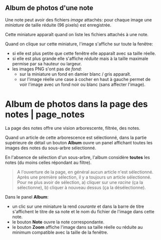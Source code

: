 
## Album de photos d'une note
Une note peut avoir des fichiers _image_ attachés: pour chaque image une _miniature_ de taille réduite (96 pixels) est enregistrée.

Cette miniature apparaît quand on liste les fichiers attachés à une note.

Quand on clique sur cette miniature, l'image s'affiche sur toute la fenêtre:
- si elle est plus petite que cette fenêtre elle apparaît avec sa taille réelle.
- si elle est plus grande elle s'affiche _réduite_ mais à la taille maximale permise par sa hauteur ou largeur.
- les images PNG s'ont pas de _fond_:
  - sur la miniature un fond en damier blanc / gris apparaît.
  - sur l'image réelle une case à cocher en haut à gauche permet de voir l'image avec un fond noir ou blanc (sans affecter l'image).

# Album de photos dans la page des notes | page_notes
La page des notes offre une vision arborescente, filtrée, des notes.

Quand un article de cette arborescence est sélectionné, dans la partie supérieure de détail un bouton **Album** ouvre un panel affichant toutes les images des notes du sous-arbre sélectionné.

En l'absence de sélection d'un sous-arbre, l'album considère **toutes** les notes (du moins celles répondant au filtre).

> A l'ouverture de la page, en général aucun article n'est sélectionné. Après une première sélection, il y a toujours un article sélectionné. Pour ne plus avoir de sélection, a) cliquer sur une _racine_ (ça la sélectionne), b) cliquer à nouveau dessus (ça la désélectionne).

Dans le panel **Album**:
- un clic sur une miniature la rend _courante_ et dans la barre de titre s'affichent le titre de sa note et le nom du fichier de l'image dans cette note.
- le bouton **Note** ouvre la note correspondante.
- le bouton **Zoom** affiche l'image dans sa taille réelle ou réduite au minimum compatible avec la taille de la fenêtre.
